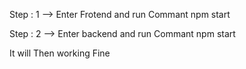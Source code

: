 Step : 1 --> Enter Frotend and run Commant npm start

Step : 2 --> Enter backend and run Commant npm start

It will Then working Fine
